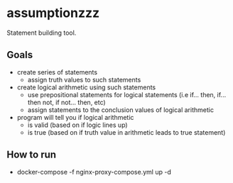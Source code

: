 # assumptionzzz
Statement building tool.

## Goals
- create series of statements
	- assign truth values to such statements
- create logical arithmetic using such statements
	- use prepositional statements for logical statements (i.e if... then, if... then not, if not... then, etc)
	- assign statements to the conclusion values of logical arithmetic
- program will tell you if logical arithmetic
	- is valid (based on if logic lines up)
	- is true (based on if truth value in arithmetic leads to true statement)

## How to run
- docker-compose -f nginx-proxy-compose.yml up -d
